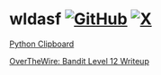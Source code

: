 wldasf [![GitHub](https://img.shields.io/badge/GitHub-000000?style=flat&logo=github)](https://github.com/wldasf) [![X](https://img.shields.io/badge/X-000000?style=flat&logo=x)](https://x.com/wldasf)
============

[Python Clipboard](/blogs/python-clipboard.md)

[OverTheWire: Bandit Level 12 Writeup](/blogs/overthewire-bandit-12.md)